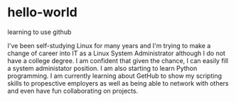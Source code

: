 # hello-world
learning to use github

I've been self-studying Linux for many years and I'm trying to make a change of career into IT as a Linux System Administrator although I do not have a college degree. I am confident that given the chance, I can easily fill a system administator position. I am also starting to learn Python programming. I am currently learning about GetHub to show my scripting skills to propesctive employers as well as being able to network with others and even have fun collaborating on projects.
